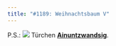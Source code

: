 ```yaml
---
title: "#1189: Weihnachtsbaum V"
---
```


P.S.:
<a href="http://www.fonflatter.de/advent08"><img src="http://www.fonflatter.de/adv08/kaefer.jpg"></a>
Türchen <a href="http://www.fonflatter.de/advent08"><strong>Ainuntzwandsig</strong></a>.
